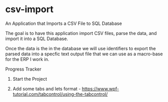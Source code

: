 # csv-import
An Application that Imports a CSV File to SQL Database

The goal is to have this application import CSV files, parse the data, and import it into a SQL Database. 

Once the data is the in the database we will use identifiers to export the parsed data into a specfic text output file that we can use as a macro-base for the ERP I work in. 

Progress Tracker

1. Start the Project

2. Add some tabs and lets format - https://www.wpf-tutorial.com/tabcontrol/using-the-tabcontrol/
